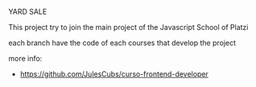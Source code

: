 YARD SALE

This project try to join the main project of the Javascript School of Platzi

each branch have the code of each courses that develop the project

more info: 

- https://github.com/JulesCubs/curso-frontend-developer
